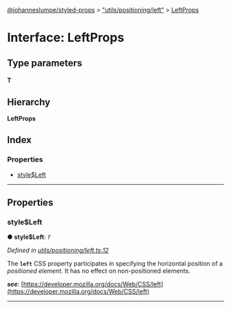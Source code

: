 [@johanneslumpe/styled-props](../README.md) > ["utils/positioning/left"](../modules/_utils_positioning_left_.md) > [LeftProps](../interfaces/_utils_positioning_left_.leftprops.md)

# Interface: LeftProps

## Type parameters
#### T 
## Hierarchy

**LeftProps**

## Index

### Properties

* [style$Left](_utils_positioning_left_.leftprops.md#style_left)

---

## Properties

<a id="style_left"></a>

###  style$Left

**● style$Left**: *`T`*

*Defined in [utils/positioning/left.ts:12](https://github.com/johanneslumpe/styled-props/blob/8e709f1/src/utils/positioning/left.ts#L12)*

The **`left`** CSS property participates in specifying the horizontal position of a _positioned element_. It has no effect on non-positioned elements.

*__see__*: [https://developer.mozilla.org/docs/Web/CSS/left](https://developer.mozilla.org/docs/Web/CSS/left)

___

